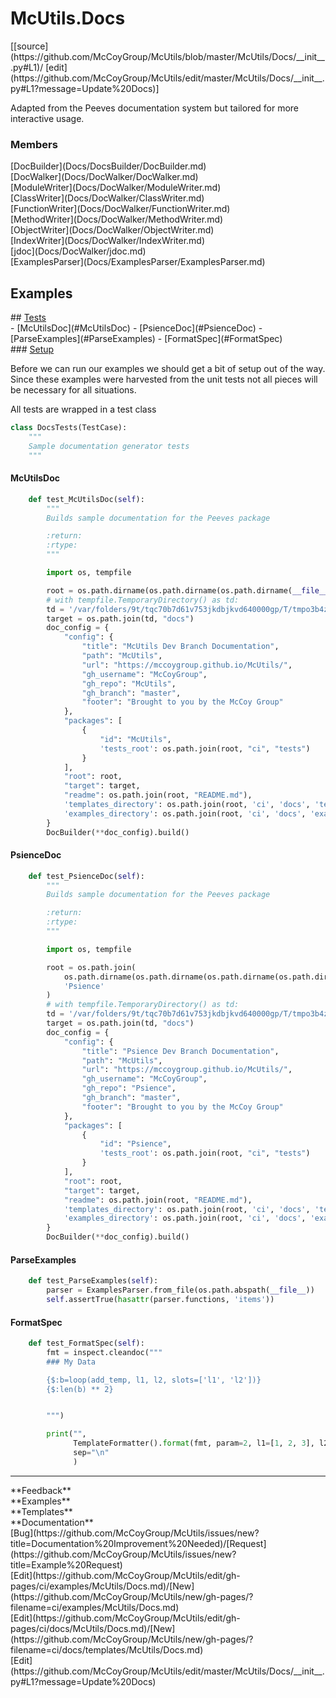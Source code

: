 # <a id="McUtils.Docs">McUtils.Docs</a> 
<div class="docs-source-link" markdown="1">
[[source](https://github.com/McCoyGroup/McUtils/blob/master/McUtils/Docs/__init__.py#L1)/
[edit](https://github.com/McCoyGroup/McUtils/edit/master/McUtils/Docs/__init__.py#L1?message=Update%20Docs)]
</div>
    
Adapted from the Peeves documentation system but tailored for more interactive usage.

### Members
<div class="container alert alert-secondary bg-light">
  <div class="row">
   <div class="col" markdown="1">
[DocBuilder](Docs/DocsBuilder/DocBuilder.md)   
</div>
   <div class="col" markdown="1">
[DocWalker](Docs/DocWalker/DocWalker.md)   
</div>
   <div class="col" markdown="1">
[ModuleWriter](Docs/DocWalker/ModuleWriter.md)   
</div>
</div>
  <div class="row">
   <div class="col" markdown="1">
[ClassWriter](Docs/DocWalker/ClassWriter.md)   
</div>
   <div class="col" markdown="1">
[FunctionWriter](Docs/DocWalker/FunctionWriter.md)   
</div>
   <div class="col" markdown="1">
[MethodWriter](Docs/DocWalker/MethodWriter.md)   
</div>
</div>
  <div class="row">
   <div class="col" markdown="1">
[ObjectWriter](Docs/DocWalker/ObjectWriter.md)   
</div>
   <div class="col" markdown="1">
[IndexWriter](Docs/DocWalker/IndexWriter.md)   
</div>
   <div class="col" markdown="1">
[jdoc](Docs/DocWalker/jdoc.md)   
</div>
</div>
  <div class="row">
   <div class="col" markdown="1">
[ExamplesParser](Docs/ExamplesParser/ExamplesParser.md)   
</div>
   <div class="col" markdown="1">
   
</div>
   <div class="col" markdown="1">
   
</div>
</div>
</div>





## Examples













<div class="collapsible-section">
 <div class="collapsible-section collapsible-section-header" markdown="1">
## <a class="collapse-link" data-toggle="collapse" href="#Tests-350592" markdown="1"> Tests</a> <a class="float-right" data-toggle="collapse" href="#Tests-350592"><i class="fa fa-chevron-down"></i></a>
 </div>
 <div class="collapsible-section collapsible-section-body collapse show" id="Tests-350592" markdown="1">
 - [McUtilsDoc](#McUtilsDoc)
- [PsienceDoc](#PsienceDoc)
- [ParseExamples](#ParseExamples)
- [FormatSpec](#FormatSpec)

<div class="collapsible-section">
 <div class="collapsible-section collapsible-section-header" markdown="1">
### <a class="collapse-link" data-toggle="collapse" href="#Setup-9867aa" markdown="1"> Setup</a> <a class="float-right" data-toggle="collapse" href="#Setup-9867aa"><i class="fa fa-chevron-down"></i></a>
 </div>
 <div class="collapsible-section collapsible-section-body collapse show" id="Setup-9867aa" markdown="1">
 
Before we can run our examples we should get a bit of setup out of the way.
Since these examples were harvested from the unit tests not all pieces
will be necessary for all situations.

All tests are wrapped in a test class
```python
class DocsTests(TestCase):
    """
    Sample documentation generator tests
    """
```

 </div>
</div>

#### <a name="McUtilsDoc">McUtilsDoc</a>
```python
    def test_McUtilsDoc(self):
        """
        Builds sample documentation for the Peeves package

        :return:
        :rtype:
        """

        import os, tempfile

        root = os.path.dirname(os.path.dirname(os.path.dirname(__file__)))
        # with tempfile.TemporaryDirectory() as td:
        td = '/var/folders/9t/tqc70b7d61v753jkdbjkvd640000gp/T/tmpo3b4ztrq/'
        target = os.path.join(td, "docs")
        doc_config = {
            "config": {
                "title": "McUtils Dev Branch Documentation",
                "path": "McUtils",
                "url": "https://mccoygroup.github.io/McUtils/",
                "gh_username": "McCoyGroup",
                "gh_repo": "McUtils",
                "gh_branch": "master",
                "footer": "Brought to you by the McCoy Group"
            },
            "packages": [
                {
                    "id": "McUtils",
                    'tests_root': os.path.join(root, "ci", "tests")
                }
            ],
            "root": root,
            "target": target,
            "readme": os.path.join(root, "README.md"),
            'templates_directory': os.path.join(root, 'ci', 'docs', 'templates'),
            'examples_directory': os.path.join(root, 'ci', 'docs', 'examples')
        }
        DocBuilder(**doc_config).build()
```

#### <a name="PsienceDoc">PsienceDoc</a>
```python
    def test_PsienceDoc(self):
        """
        Builds sample documentation for the Peeves package

        :return:
        :rtype:
        """

        import os, tempfile

        root = os.path.join(
            os.path.dirname(os.path.dirname(os.path.dirname(os.path.dirname(__file__)))),
            'Psience'
        )
        # with tempfile.TemporaryDirectory() as td:
        td = '/var/folders/9t/tqc70b7d61v753jkdbjkvd640000gp/T/tmpo3b4ztrq/'
        target = os.path.join(td, "docs")
        doc_config = {
            "config": {
                "title": "Psience Dev Branch Documentation",
                "path": "McUtils",
                "url": "https://mccoygroup.github.io/McUtils/",
                "gh_username": "McCoyGroup",
                "gh_repo": "Psience",
                "gh_branch": "master",
                "footer": "Brought to you by the McCoy Group"
            },
            "packages": [
                {
                    "id": "Psience",
                    'tests_root': os.path.join(root, "ci", "tests")
                }
            ],
            "root": root,
            "target": target,
            "readme": os.path.join(root, "README.md"),
            'templates_directory': os.path.join(root, 'ci', 'docs', 'templates'),
            'examples_directory': os.path.join(root, 'ci', 'docs', 'examples')
        }
        DocBuilder(**doc_config).build()
```

#### <a name="ParseExamples">ParseExamples</a>
```python
    def test_ParseExamples(self):
        parser = ExamplesParser.from_file(os.path.abspath(__file__))
        self.assertTrue(hasattr(parser.functions, 'items'))
```

#### <a name="FormatSpec">FormatSpec</a>
```python
    def test_FormatSpec(self):
        fmt = inspect.cleandoc("""
        ### My Data

        {$:b=loop(add_temp, l1, l2, slots=['l1', 'l2'])}
        {$:len(b) ** 2}


        """)

        print("",
              TemplateFormatter().format(fmt, param=2, l1=[1, 2, 3], l2=[4, 5, 6], add_temp='{l1} + {l2}', p1=1, p2=0),
              sep="\n"
              )
```

 </div>
</div>






---


<div markdown="1" class="text-secondary">
<div class="container">
  <div class="row">
   <div class="col" markdown="1">
**Feedback**   
</div>
   <div class="col" markdown="1">
**Examples**   
</div>
   <div class="col" markdown="1">
**Templates**   
</div>
   <div class="col" markdown="1">
**Documentation**   
</div>
   <div class="col" markdown="1">
   
</div>
   <div class="col" markdown="1">
   
</div>
   <div class="col" markdown="1">
   
</div>
</div>
  <div class="row">
   <div class="col" markdown="1">
[Bug](https://github.com/McCoyGroup/McUtils/issues/new?title=Documentation%20Improvement%20Needed)/[Request](https://github.com/McCoyGroup/McUtils/issues/new?title=Example%20Request)   
</div>
   <div class="col" markdown="1">
[Edit](https://github.com/McCoyGroup/McUtils/edit/gh-pages/ci/examples/McUtils/Docs.md)/[New](https://github.com/McCoyGroup/McUtils/new/gh-pages/?filename=ci/examples/McUtils/Docs.md)   
</div>
   <div class="col" markdown="1">
[Edit](https://github.com/McCoyGroup/McUtils/edit/gh-pages/ci/docs/McUtils/Docs.md)/[New](https://github.com/McCoyGroup/McUtils/new/gh-pages/?filename=ci/docs/templates/McUtils/Docs.md)   
</div>
   <div class="col" markdown="1">
[Edit](https://github.com/McCoyGroup/McUtils/edit/master/McUtils/Docs/__init__.py#L1?message=Update%20Docs)   
</div>
   <div class="col" markdown="1">
   
</div>
   <div class="col" markdown="1">
   
</div>
   <div class="col" markdown="1">
   
</div>
</div>
</div>
</div>